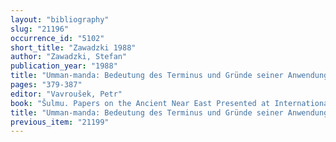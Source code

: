 ```yaml
---
layout: "bibliography"
slug: "21196"
occurrence_id: "5102"
short_title: "Zawadzki 1988"
author: "Zawadzki, Stefan"
publication_year: "1988"
title: "Umman-manda: Bedeutung des Terminus und Gründe seiner Anwendung in der Chronik von Nabopolassar"
pages: "379-387"
editor: "Vavroušek, Petr"
book: "Šulmu. Papers on the Ancient Near East Presented at International Conference of Socialist Countries (Prague)"
title: "Umman-manda: Bedeutung des Terminus und Gründe seiner Anwendung in der Chronik von Nabopolassar"
previous_item: "21199"
---
```

